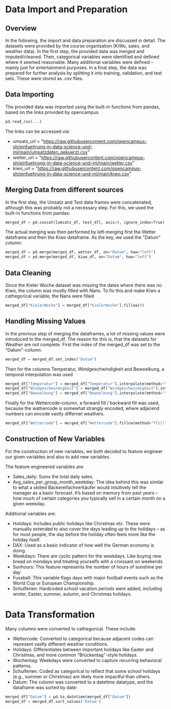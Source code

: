 # Data Import and Preparation

## Overview
In the following, the import and data preparation are discussed in detail. The datasets were provided by the course organisation (KiWo, sales, and weather data). In the first step, the provided data was merged and imputed/cleaned. Then, categorical variables were identified and defined where it seemed reasonable. Many additional variables were defined – mainly just for entertainment purposes. In a final step, the data was prepared for further analysis by splitting it into training, validation, and test sets. These were stored as .csv files.

## Data Importing
The provided data was imported using the built-in functions from pandas, based on the links provided by opencampus.
```python
pd.read_csv(...)
```

The links can be accessed via:
+ umsatz_url = "https://raw.githubusercontent.com/opencampus-sh/einfuehrung-in-data-science-und-ml/main/umsatzdaten_gekuerzt.csv"
+ wetter_url = "https://raw.githubusercontent.com/opencampus-sh/einfuehrung-in-data-science-und-ml/main/wetter.csv"
+ kiwo_url = "https://raw.githubusercontent.com/opencampus-sh/einfuehrung-in-data-science-und-ml/main/kiwo.csv"

## Merging Data from different sources
In the first step, the Umsatz and Test data frames were concatenated, although this was probably not a necessary step. For this, we used the built-in functions from pandas:
```python
merged_df = pd.concat([umsatz_df, test_df], axis=0, ignore_index=True)
```
The actual merging was then performed by left-merging first the Wetter dataframe and then the Kiwo dataframe. As the key, we used the "Datum" column:
```python
merged_df = pd.merge(merged_df, wetter_df, on="Datum", how="left")
merged_df = pd.merge(merged_df, kiwo_df, on="Datum", how="left")
```


## Data Cleaning
Since the Kieler Woche dataset was missing the dates where there was no Kiwo, the column was mostly filled with Nans. To fix this and make Kiwo a cathegorical variable, the Nans were filled
```python
merged_df["KielerWoche"] = merged_df["KielerWoche"].fillna(0)
```

## Handling Missing Values
In the previous step of merging the dataframes, a lot of missing values were introduced to the merged_df. The reason for this is, that the datasets for Weather are not complete. First the index of the merged_df was set to the "Datum"-column. 
```python
merged_df = merged_df.set_index("Datum")
```
Then for the columns Temperatur, Windgeschwindigkeit and Bewoelkung, a temporal interpolation was used
```python
merged_df["Temperatur"] = merged_df["Temperatur"].interpolate(method="time")
merged_df["Windgeschwindigkeit"] = merged_df["Windgeschwindigkeit"].interpolate(method="time")
merged_df["Bewoelkung"] = merged_df["Bewoelkung"].interpolate(method="time")
```
Finally for the Wettercode-column, a forward fill / backward fill was used, because the wathercode is somewhat strangly encoded, where adjacend numbers can encode vastly differnet weathers.
```python
merged_df["Wettercode"] = merged_df["Wettercode"].fillna(method="ffill").fillna(method="bfill")
```
## Construction of New Variables
For the construction of new variables, we both decided to feature engineer our given variables and also to add new variables. 

The feature engineered variables are:
+ Sales_daily: Sums the total daily sales.
+ Avg_sales_per_group_month_weekday: The idea behind this was similar to what a skilled Bäckereifachverkäufer would intuitively tell the manager as a basic forecast. It’s based on memory from past years – how much of certain categories you typically sell in a certain month on a given weekday.

Additional variables are:
+ Holidays: Includes public holidays like Christmas etc. These were manually extended to also cover the days leading up to the holidays – as for most people, the day before the holiday often feels more like the holiday itself.
+ DAX: Used as a basic indicator of how well the German economy is doing.
+ Weekdays: There are cyclic pattern for the weekdays. Like buying new bread on mondays and treating yourselfs with a croissant on weekends
+ Sunhours: This feature represents the number of hours of sunshine per day
+ Fussball: This variable flags days with major football events such as the World Cup or European Championship.
+ Schulferien: Hardcoded school vacation periods were added, including winter, Easter, summer, autumn, and Christmas holidays.

# Data Transformation
Many columns were converted to cathegorical. These include: 
+ Wettercode: Converted to categorical because adjacent codes can represent vastly different weather conditions.
+ Holidays: Differentiates between important holidays like Easter and Christmas, and more common "Brückentag"-style holidays.
+ Wochentag: Weekdays were converted to capture recurring behavioral patterns.
+ Schulferien: Coded as categorical to reflect that some school holidays (e.g., summer or Christmas) are likely more impactful than others.
+ Datum: The column was converted to a datetime datatype, and the dataframe was sorted by date:
```python
merged_df["Datum"] = pd.to_datetime(merged_df["Datum"])
merged_df = merged_df.sort_values('Datum')
```
